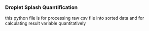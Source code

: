 ### Droplet Splash Quantification

this python file is for processing raw csv file into sorted data and for calculating result variable quantitatively

